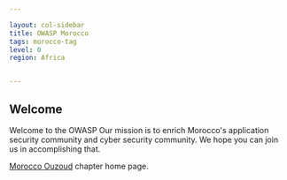 ```yaml
---

layout: col-sidebar
title: OWASP Morocco
tags: morocco-tag
level: 0
region: Africa


---
```


## Welcome

Welcome to the OWASP
Our mission is to enrich Morocco's application security community and cyber security community. We
hope you can join us in accomplishing that.

[Morocco Ouzoud](https://upload.wikimedia.org/wikipedia/commons/7/76/Ouzoud_waterfalls_In_spring-Morocco.jpg) chapter home page.

